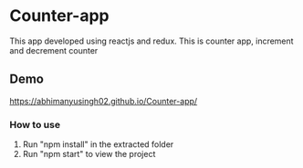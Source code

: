 # Counter-app

This app developed using reactjs and redux. 
This is counter app, increment and decrement counter  


## Demo

https://abhimanyusingh02.github.io/Counter-app/


### How to use

1) Run "npm install" in the extracted folder
2) Run "npm start" to view the project